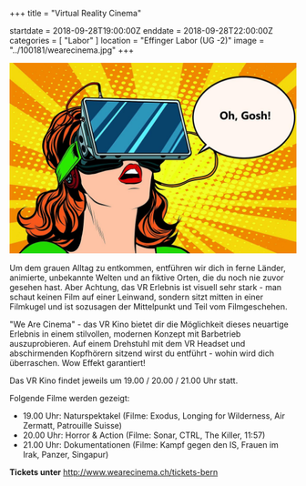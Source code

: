 +++
title = "Virtual Reality Cinema"

startdate = 2018-09-28T19:00:00Z
enddate = 2018-09-28T22:00:00Z
categories = [ "Labor" ]
location = "Effinger Labor (UG -2)"
image = "../100181/wearecinema.jpg"
+++

![WeAreCinema](../100181/wearecinema.jpg)

Um dem grauen Alltag zu entkommen, entführen wir dich in ferne Länder, animierte, unbekannte Welten und an fiktive Orten, die du noch nie zuvor gesehen hast. Aber Achtung, das VR Erlebnis ist visuell sehr stark - man schaut keinen Film auf einer Leinwand, sondern sitzt mitten in einer Filmkugel und ist sozusagen der Mittelpunkt und Teil vom Filmgeschehen.

"We Are Cinema" - das VR Kino bietet dir die Möglichkeit dieses neuartige Erlebnis in einem stilvollen, modernen Konzept mit Barbetrieb auszuprobieren. Auf einem Drehstuhl mit dem VR Headset und abschirmenden Kopfhörern sitzend wirst du entführt - wohin wird dich überraschen. Wow Effekt garantiert!

Das VR Kino findet jeweils um 19.00 / 20.00 / 21.00 Uhr statt.

Folgende Filme werden gezeigt:

* 19.00 Uhr: Naturspektakel
(Filme: Exodus, Longing for Wilderness, Air Zermatt, Patrouille Suisse)
* 20.00 Uhr: Horror & Action
(Filme: Sonar, CTRL, The Killer, 11:57)
* 21.00 Uhr: Dokumentationen
(Filme: Kampf gegen den IS, Frauen im Irak, Panzer, Singapur)

**Tickets unter** http://www.wearecinema.ch/tickets-bern

